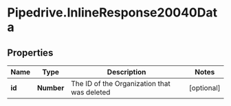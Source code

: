 # Pipedrive.InlineResponse20040Data

## Properties

Name | Type | Description | Notes
------------ | ------------- | ------------- | -------------
**id** | **Number** | The ID of the Organization that was deleted | [optional] 


